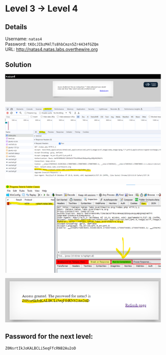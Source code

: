 # Level 3 → Level 4

## Details
Username: `natas4`<br />
Password: `tKOcJIbzM4lTs8hbCmzn5Zr4434fGZQm`<br />
URL:      http://natas4.natas.labs.overthewire.org

## Solution
<img src="./0.png"></img>

<img src="./1.png"></img>

<img src="./2.png"></img>

<img src="./3.png"></img>

## Password for the next level:
```
Z0NsrtIkJoKALBCLi5eqFfcRN82Au2oD
```
